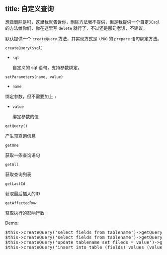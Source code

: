 title: 自定义查询
---
想做删除是吗，这里我就告诉你，删除方法我不提供，但是我提供一个自定义`sql` 的方法给你们，你在这里写 `delete` 就行了，不过还是那句老话，不建议。

默认提供一个 `createQuery` 方法，其实现方式是 `\PDO` 的 `prepare` 语句绑定方法。

`createQuery($sql)`

*   `sql`

    自定义的 sql 语句，支持参数绑定。

`setParameters(name, value)`

*   `name`

绑定参数，但不需要加上 `:`

*   `value`

    绑定参数的值

`getQuery()`

产生预查询信息

`getOne`

获取一条查询语句

`getAll`

获取查询列表

`getLastId`

获取最后插入的ID

`getAffectedRow`

获取执行的影响行数

Demo:

<pre class="md-fences mock-cm" style="display:block;position:relative">$this->createQuery('select fields from tablename')->getQuery()->getOne()
$this->createQuery('select fields from tablename')->getQuery()->getAll()
$this->createQuery('update tablename set fileds = value')->getQuery()->getAffectedRow()
$this->createQuery('insert into table (fields) values (values)->getQuery()->getLastId()</pre>